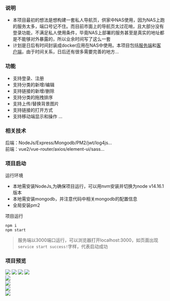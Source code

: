 ### 说明
- 本项目最初的想法是想构建一套私人导航页，供家中NAS使用，因为NAS上跑的服务太多，端口号记不住。而目前市面上的导航页太过花哨，且大部分没有登录功能，不满足私人使用条件，毕竟NAS上部署的服务甚至是真实的地址都是不能够对外暴露的，所以业余时间写了这么一套
- 计划是日后有时间封装成docker应用在NAS中使用。本项目包括[服务端](https://github.com/github-ado/navigation-server)和[客户端](https://github.com/github-ado/navigation-client)，由于时间关系，日后还有很多需要完善的地方...

### 功能
- 支持登录、注册
- 支持分类的新增/编辑
- 支持链接的新增/删除
- 支持分类的拖拽排序
- 支持上传/替换背景图片
- 支持链接的打开方式
- 支持移动端显示和操作
...

### 相关技术
后端：NodeJs/Express/Mongodb/PM2/jwt/log4js...<br/>
前端：vue2/vue-router/axios/element-ui/sass...

### 项目启动
运行环境<br/>
- 本地需安装NodeJs,为确保项目运行，可以用nvm安装并切换为node v14.16.1 版本<br/>
- 本地需安装mongodb，并注意代码中相关mongodb的配置信息<br/>
- 全局安装pm2<br/>

项目运行<br/>
```
npm i
npm start
```
>服务端以3000端口运行，可以浏览器打开localhost:3000，如页面出现`service start success!`字样，代表启动成功
### 项目预览
![](https://github.com/github-ado/navigation-client/blob/main/screenshots/1.png)
![](https://github.com/github-ado/navigation-client/blob/main/screenshots/2.png)
![](https://github.com/github-ado/navigation-client/blob/main/screenshots/3.png)
![](https://github.com/github-ado/navigation-client/blob/main/screenshots/4.png)<br/>
![](https://github.com/github-ado/navigation-client/blob/main/screenshots/5.png)<br/>
![](https://github.com/github-ado/navigation-client/blob/main/screenshots/6.png)<br/>
![](https://github.com/github-ado/navigation-client/blob/main/screenshots/7.png)<br/>
![](https://github.com/github-ado/navigation-client/blob/main/screenshots/8.png)
